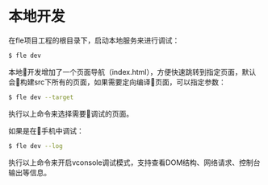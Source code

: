 # 本地开发

在fle项目工程的根目录下，启动本地服务来进行调试：

```bash
$ fle dev
```

本地开发增加了一个页面导航（index.html），方便快速跳转到指定页面，默认会构建src下所有的页面，如果需要定向编译页面，可以指定参数：

```bash
$ fle dev --target
```

执行以上命令来选择需要调试的页面。

如果是在手机中调试：

```bash
$ fle dev --log
```

执行以上命令来开启vconsole调试模式，支持查看DOM结构、网络请求、控制台输出等信息。
